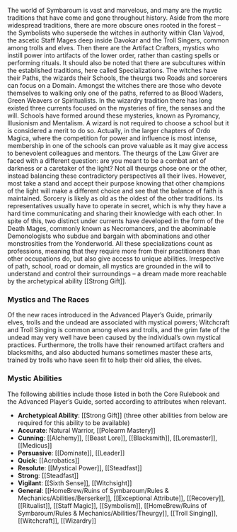 The world of Symbaroum is vast and marvelous, and many are the mystic traditions that have come and gone throughout history. Aside from the more widespread traditions, there are more obscure ones rooted in the forest – the Symbolists who supersede the witches in authority within Clan Vajvod, the ascetic Staff Mages deep inside Davokar and the Troll Singers, common among trolls and elves. Then there are the Artifact Crafters, mystics who instill power into artifacts of the lower order, rather than casting spells or performing rituals.
It should also be noted that there are subcultures within the established traditions, here called Specializations. The witches have their Paths, the wizards their Schools, the theurgs two Roads and sorcerers can focus on a Domain.
Amongst the witches there are those who devote themselves to walking only one of the paths, referred to as Blood Waders, Green Weavers or Spiritualists. In the wizardry tradition there has long existed three currents focused on the mysteries of fire, the senses and the will. Schools have formed around these mysteries, known as Pyromancy, Illusionism and Mentalism. A wizard is not required to choose a school but it is considered a merit to do so. Actually, in the larger chapters of Ordo Magica, where the competition for power and influence is most intense, membership in one of the schools can prove valuable as it may give access to benevolent colleagues and mentors.
The theurgs of the Law Giver are faced with a different question: are you meant to be a combat ant of darkness or a caretaker of the light? Not all theurgs chose one or the other, instead balancing these contradictory perspectives all their lives. However, most take a stand and accept their purpose knowing that other champions of the light will make a different choice and see that the balance of faith is maintained.
Sorcery is likely as old as the oldest of the other traditions. Its representatives usually have to operate in secret, which is why they have a hard time communicating and sharing their knowledge with each other. In spite of this, two distinct under currents have developed in the form of the Death Mages, commonly known as Necromancers, and the abominable Demonologists who subdue and bargain with abominations and other monstrosities from the Yonderworld.
All these specializations count as professions, meaning that they require more from their practitioners than other occupations do, but also give access to unique abilities. Irrespective of path, school, road or domain, all mystics are grounded in the will to understand and control their surroundings – a dream made more reachable by the archetypical ability [[Strong Gift]].

### Mystics and The Races
Of the new races introduced in the Advanced Player’s Guide, primarily elves, trolls and the undead are associated with mystical powers; Witchcraft and Troll Singing is common among elves and trolls, and the grim fate of the undead may very well have been caused by the individual’s own mystical practices. Furthermore, the trolls have their renowned artifact crafters and blacksmiths, and also abducted humans sometimes master these arts, trained by trolls who have seen fit to help their old allies, the elves.

### Mystic Abilities
The following abilities include those listed in both the Core Rulebook and the Advanced Player’s Guide, sorted according to attributes when relevant.
- **Archetypical Ability**: [[Strong Gift]] (three other abilities from below are required for this ability to be available)
- **Accurate**: Natural Warrior, [[Polearm Mastery]]
- **Cunning**: [[Alchemy]], [[Beast Lore]], [[Blacksmith]], [[Loremaster]], [[Medicus]]
- **Persuasive**: [[Dominate]], [[Leader]]
- **Quick**: [[Acrobatics]]
- **Resolute**: [[Mystical Power]], [[Steadfast]]
- **Strong**: [[Steadfast]]
- **Vigilant**: [[Sixth Sense]], [[Witchsight]]
- **General**: [[HomeBrew/Ruins of Symbaroum/Rules & Mechanics/Abilities/Berserker]], [[Exceptional Attribute]], [[Recovery]], [[Ritualist]], [[Staff Magic]], [[Symbolism]], [[HomeBrew/Ruins of Symbaroum/Rules & Mechanics/Abilities/Theurgy]], [[Troll Singing]], [[Witchcraft]], [[Wizardry]]
